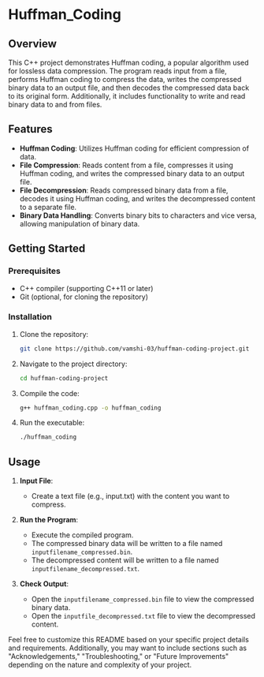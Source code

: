 # Huffman_Coding

## Overview

This C++ project demonstrates Huffman coding, a popular algorithm used for lossless data compression. The program reads input from a file, performs Huffman coding to compress the data, writes the compressed binary data to an output file, and then decodes the compressed data back to its original form. Additionally, it includes functionality to write and read binary data to and from files.

## Features

- **Huffman Coding**: Utilizes Huffman coding for efficient compression of data.
- **File Compression**: Reads content from a file, compresses it using Huffman coding, and writes the compressed binary data to an output file.
- **File Decompression**: Reads compressed binary data from a file, decodes it using Huffman coding, and writes the decompressed content to a separate file.
- **Binary Data Handling**: Converts binary bits to characters and vice versa, allowing manipulation of binary data.

## Getting Started

### Prerequisites

- C++ compiler (supporting C++11 or later)
- Git (optional, for cloning the repository)

### Installation

1. Clone the repository:

   ```bash
   git clone https://github.com/vamshi-03/huffman-coding-project.git
   ```

2. Navigate to the project directory:

   ```bash
   cd huffman-coding-project
   ```

3. Compile the code:

   ```bash
   g++ huffman_coding.cpp -o huffman_coding
   ```

4. Run the executable:

   ```bash
   ./huffman_coding
   ```

## Usage

1. **Input File**:
   - Create a text file (e.g., input.txt) with the content you want to compress.

2. **Run the Program**:
   - Execute the compiled program.
   - The compressed binary data will be written to a file named `inputfilename_compressed.bin`.
   - The decompressed content will be written to a file named `inputfilename_decompressed.txt`.

3. **Check Output**:
   - Open the `inputfilename_compressed.bin` file to view the compressed binary data.
   - Open the `inputfile_decompressed.txt` file to view the decompressed content.



Feel free to customize this README based on your specific project details and requirements. Additionally, you may want to include sections such as "Acknowledgements," "Troubleshooting," or "Future Improvements" depending on the nature and complexity of your project.
